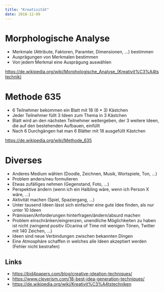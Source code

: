```yaml
---
title: "Kreativität"
date: 2018-12-09
---
```


# Morphologische Analyse

- Merkmale (Attribute, Faktoren, Paramter, Dimensionen, ...) bestimmen
- Ausprägungen von Merkmalen bestimmen
- Von jedem Merkmal eine Ausprägung auswählen

https://de.wikipedia.org/wiki/Morphologische_Analyse_(Kreativit%C3%A4tstechnik)

# Methode 635

- 6 Teilnehmer bekommen ein Blatt mit 18 (6 * 3) Kästchen
- Jeder Teilnehmer füllt 3 Ideen zum Thema in 3 Kästchen
- Blatt wird an den nächsten Teilnehmer weitergeben, der 3 weitere Ideen, die auf den bestehenden Aufbauen, einfüllt
- Nach 6 Durchgängen hat man 6 Blätter mit 18 ausgefüllt Kästchen

https://de.wikipedia.org/wiki/Methode_635

# Diverses

- Anderes Medium wählen (Doodle, Zeichnen, Musik, Wortspiele, Ton, ...)
- Problem anders/neu formulieren
- Etwas zufälliges nehmen (Gegenstand, Foto, ...)
- Perspektive ändern (wenn ich ein Halbling wäre, wenn ich Person X wäre, ...)
- Aktivität machen (Spiel, Spaziergang, ...)
- Unter tausend Ideen lässt sich einfacher eine gute Idee finden, als nur unter 10 Ideen
- Prämissen/Anforderungen hinterfragen/ändern/absurd machen
- Problem einschränken/eingrenzen, unendliche Möglichkeiten zu haben ist nicht zwingend positiv (Ocarina of Time mit wenigen Tönen, Twitter mit 140 Zeichen, ...)
- Ideen sind neue Verbindungen zwischen bekannten Dingen
- Eine Atmosphäre schaffen in welches alle Ideen akzeptiert werden (Fehler nicht bestrafen)

## Links

- https://bid4papers.com/blog/creative-ideation-techniques/
- https://www.cleverism.com/18-best-idea-generation-techniques/
- https://de.wikipedia.org/wiki/Kreativit%C3%A4tstechniken
